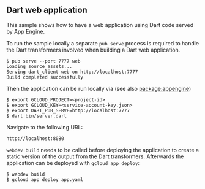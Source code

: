 Dart web application
--------------------
This sample shows how to have a web application using Dart code served
by App Engine.

To run the sample locally a separate `pub serve` process is required to
handle the Dart transformers involved when building a Dart web application.

    $ pub serve --port 7777 web
    Loading source assets...
    Serving dart_client web on http://localhost:7777
    Build completed successfully

Then the application can be run locally via (see also
[package:appengine](https://github.com/dart-lang/appengine/blob/master/README.md))

    $ export GCLOUD_PROJECT=<project-id>
    $ export GCLOUD_KEY=<service-account-key.json>
    $ export DART_PUB_SERVE=http://localhost:7777
    $ dart bin/server.dart

Navigate to the following URL:

    http://localhost:8080

`webdev build` needs to be called before deploying the application to create a
static version of the output from the Dart transformers. Afterwards the
application can be deployed with `gcloud app deploy`:

    $ webdev build
    $ gcloud app deploy app.yaml

